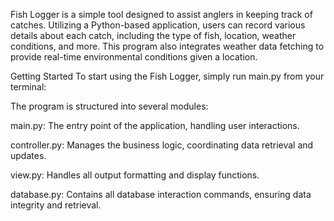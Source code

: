 Fish Logger is a simple tool designed to assist anglers in keeping track of catches. Utilizing a Python-based application, users can record various details about each catch, including the type of fish, location, weather conditions, and more. This program also integrates weather data fetching to provide real-time environmental conditions given a location.

Getting Started
To start using the Fish Logger, simply run main.py from your terminal:

The program is structured into several modules:

main.py: The entry point of the application, handling user interactions.

controller.py: Manages the business logic, coordinating data retrieval and updates.

view.py: Handles all output formatting and display functions.

database.py: Contains all database interaction commands, ensuring data integrity and retrieval.


